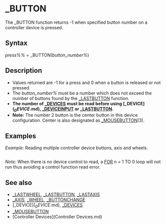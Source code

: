 # _BUTTON

The _BUTTON function returns -1 when specified button number on a controller device is pressed.

  

## Syntax

*press%%* = _BUTTON(*button_number%*)
  

## Description

* Values returned are -1 for a press and 0 when a button is released or not pressed.
* The *button_number%* must be a number which does not exceed the number of buttons found by the [_LASTBUTTON](_LASTBUTTON.md) function.
* **The number of [_DEVICES](_DEVICES.md) must be read before using [_DEVICE$](_DEVICE$.md), [_DEVICEINPUT](_DEVICEINPUT.md) or [_LASTBUTTON](_LASTBUTTON.md).**
* **Note:** The number 2 button is the center button in this device configuration. Center is also designated as [_MOUSEBUTTON](_MOUSEBUTTON.md)(3).

  

## Examples

*Example:* Reading multiple controller device buttons, axis and wheels.

``` [FOR](FOR.md) i = 1 [TO](TO.md) [_DEVICES](_DEVICES.md)     [PRINT](PRINT.md) [STR$](STR$.md)(i) + ") " + [_DEVICE$](_DEVICE$.md)(i) + " Buttons:"; [_LASTBUTTON](_LASTBUTTON.md)(i); ",Axis:"; [_LASTAXIS](_LASTAXIS.md)(i); ",Wheel:"; [_LASTWHEEL](_LASTWHEEL.md)(i) [NEXT](NEXT.md)  [DO](DO.md)     d& = [_DEVICEINPUT](_DEVICEINPUT.md)     [IF](IF.md) d& [THEN](THEN.md) '             the device number cannot be zero!         [PRINT](PRINT.md) "Found"; d&;         [FOR](FOR.md) b = 1 [TO](TO.md) [_LASTBUTTON](_LASTBUTTON.md)(d&)             [PRINT](PRINT.md) [_BUTTONCHANGE](_BUTTONCHANGE.md)(b); _BUTTON(b);         [NEXT](NEXT.md)         [FOR](FOR.md) a = 1 [TO](TO.md) [_LASTAXIS](_LASTAXIS.md)(d&)             [PRINT](PRINT.md) [_AXIS](_AXIS.md)(a);         [NEXT](NEXT.md)         [FOR](FOR.md) w = 1 [TO](TO.md) [_LASTWHEEL](_LASTWHEEL.md)(d&)             [PRINT](PRINT.md) [_WHEEL](_WHEEL.md)(w);         [NEXT](NEXT.md)         [PRINT](PRINT.md)     [END IF](END IF.md) [LOOP UNTIL](LOOP UNTIL.md) [INKEY$](INKEY$.md) = [CHR$](CHR$.md)(27) 'escape key exit  [END](END.md)  
```

*Note:* When there is no device control to read, a [FOR](FOR.md) n = 1 TO 0 loop will not run thus avoiding a control function read error.
  

## See also

* [_LASTWHEEL](_LASTWHEEL.md), [_LASTBUTTON](_LASTBUTTON.md), [_LASTAXIS](_LASTAXIS.md)
* [_AXIS](_AXIS.md), [_WHEEL](_WHEEL.md), [_BUTTONCHANGE](_BUTTONCHANGE.md)
* [_DEVICE$](_DEVICE$.md), [_DEVICES](_DEVICES.md)
* [_MOUSEBUTTON](_MOUSEBUTTON.md)
* [Controller Devices](Controller Devices.md)

  
